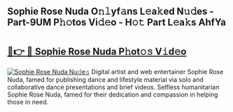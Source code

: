 ## Sophie Rose Nuda O𝚗𝚕yf𝚊ns L𝚎a𝚔ed N𝚞𝚍es - Part-9UM P𝚑𝚘tos Vi𝚍𝚎o - H𝚘𝚝 Part L𝚎a𝚔s AhfYa

# <h2><a href="http://kf01per.oniu.top/?m=Sophie+Rose+Nuda">🔗👉 🔴 Sophie Rose Nuda P𝚑ot𝚘𝚜 V𝚒d𝚎o</a></h2>

[![Sophie Rose Nuda Nu𝚍e𝚜](https://i.imgur.com/0qMVB7G.gif)](http://kf01per.oniu.top/?m=Sophie+Rose+Nuda)
Digital artist and web entertainer Sophie Rose Nuda, famed for publishing dance and lifestyle material via solo and collaborative dance presentations and brief videos. Selfless humanitarian Sophie Rose Nuda, famed for their dedication and compassion in helping those in need.  

